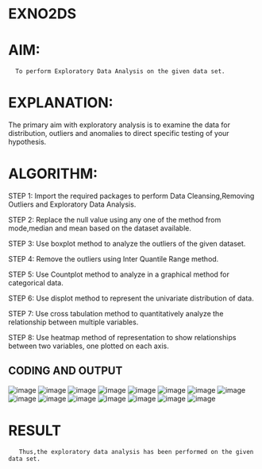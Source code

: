 # EXNO2DS
# AIM:
      To perform Exploratory Data Analysis on the given data set.
      
# EXPLANATION:
  The primary aim with exploratory analysis is to examine the data for distribution, outliers and anomalies to direct specific testing of your hypothesis.
  
# ALGORITHM:
STEP 1: Import the required packages to perform Data Cleansing,Removing Outliers and Exploratory Data Analysis.

STEP 2: Replace the null value using any one of the method from mode,median and mean based on the dataset available.

STEP 3: Use boxplot method to analyze the outliers of the given dataset.

STEP 4: Remove the outliers using Inter Quantile Range method.

STEP 5: Use Countplot method to analyze in a graphical method for categorical data.

STEP 6: Use displot method to represent the univariate distribution of data.

STEP 7: Use cross tabulation method to quantitatively analyze the relationship between multiple variables.

STEP 8: Use heatmap method of representation to show relationships between two variables, one plotted on each axis.

## CODING AND OUTPUT
 ![image](https://github.com/user-attachments/assets/7c844b85-a58c-477e-8be5-f47d7c9767a6)
 ![image](https://github.com/user-attachments/assets/3aa107bd-bb95-44bb-8437-877d866a2d7d)
 ![image](https://github.com/user-attachments/assets/3262dbe8-41f7-4c90-8a3f-b95d5d0c24ca)
 ![image](https://github.com/user-attachments/assets/aa3dd569-9988-44b4-ada6-2d40e106a545)
 ![image](https://github.com/user-attachments/assets/b90a622a-f72a-46bf-a00e-290d1622e3c3)
![image](https://github.com/user-attachments/assets/8d25d47d-a71a-4ed5-927b-757bae4811cd)
![image](https://github.com/user-attachments/assets/d052d2c0-f3c8-4050-9dab-735ad922fbda)
![image](https://github.com/user-attachments/assets/a3c96a07-dcd5-4bcd-a960-a65867cfefaf)
![image](https://github.com/user-attachments/assets/26abd766-b9d9-46ca-a6bf-9161129b099c)
![image](https://github.com/user-attachments/assets/735411cf-bffd-4fd5-a568-f62e4af640f3)
![image](https://github.com/user-attachments/assets/d2f25127-00f4-441b-875c-2cf74f74499e)
![image](https://github.com/user-attachments/assets/5a6cf2dd-6d0a-4865-afb0-713a412f9d84)
![image](https://github.com/user-attachments/assets/70c9115c-24df-464c-a104-87f5d1bf8270)
![image](https://github.com/user-attachments/assets/0c2d58a7-94be-49d0-9843-a03a07bc3fb0)
![image](https://github.com/user-attachments/assets/33efaa72-4bb3-4a3f-9fe7-863ce22dd5dc)



# RESULT
       Thus,the exploratory data analysis has been performed on the given data set.
